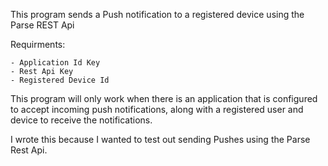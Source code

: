 This program sends a Push notification to a registered device using the Parse REST Api

Requirments: 

	- Application Id Key
	- Rest Api Key
	- Registered Device Id

This program will only work when there is an application that is configured to accept incoming push notifications, along with a registered user and device to receive the notifications. 

I wrote this because I wanted to test out sending Pushes using the Parse Rest Api. 
